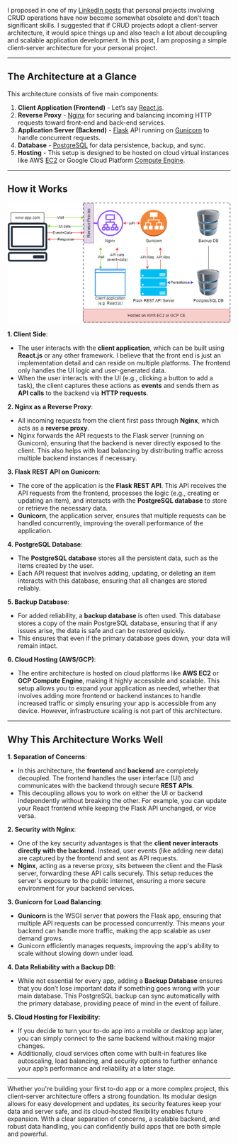 <!--
.. title: A Simple and Scalable Architecture for Your Next To-Do App
.. slug: a-simple-and-scalable-architecture-for-your-next-to-do-app
.. date: 2024-09-29 13:02:12 UTC+05:30
.. tags: webdev
.. category: programming
.. link:
.. description:
.. type: text
-->

I proposed in one of my [LinkedIn posts](https://www.linkedin.com/posts/amritpandey23_if-youre-planning-your-next-personal-crud-activity-7245635838242365440-UMHU?utm_source=share&utm_medium=member_desktop) that personal projects involving CRUD operations have now become somewhat obsolete and don’t teach significant skills. I suggested that if CRUD projects adopt a client-server architecture, it would spice things up and also teach a lot about decoupling and scalable application development. In this post, I am proposing a simple client-server architecture for your personal project.

---

## The Architecture at a Glance

This architecture consists of five main components:

1. **Client Application (Frontend)** - Let’s say [React.js](https://react.dev/).
2. **Reverse Proxy** - [Nginx](https://nginx.org/en/) for securing and balancing incoming HTTP requests toward front-end and back-end services.
3. **Application Server (Backend)** - [Flask](https://flask.palletsprojects.com/en/3.0.x/) API running on [Gunicorn](https://gunicorn.org/) to handle concurrent requests.
4. **Database** - [PostgreSQL](https://www.postgresql.org/) for data persistence, backup, and sync.
5. **Hosting** - This setup is designed to be hosted on cloud virtual instances like AWS [EC2](https://aws.amazon.com/ec2/) or Google Cloud Platform [Compute Engine](https://cloud.google.com/products/compute).

---

## How it Works

![](/images/simple-scalable-arch-next-todo-app.png)

**1. Client Side**:

- The user interacts with the **client application**, which can be built using **React.js** or any other framework. I believe that the front end is just an implementation detail and can reside on multiple platforms. The frontend only handles the UI logic and user-generated data.
- When the user interacts with the UI (e.g., clicking a button to add a task), the client captures these actions as **events** and sends them as **API calls** to the backend via **HTTP requests**.

**2. Nginx as a Reverse Proxy**:

- All incoming requests from the client first pass through **Nginx**, which acts as a **reverse proxy**.
- Nginx forwards the API requests to the Flask server (running on Gunicorn), ensuring that the backend is never directly exposed to the client. This also helps with load balancing by distributing traffic across multiple backend instances if necessary.

**3. Flask REST API on Gunicorn**:

- The core of the application is the **Flask REST API**. This API receives the API requests from the frontend, processes the logic (e.g., creating or updating an item), and interacts with the **PostgreSQL database** to store or retrieve the necessary data.
- **Gunicorn**, the application server, ensures that multiple requests can be handled concurrently, improving the overall performance of the application.

**4. PostgreSQL Database**:

- The **PostgreSQL database** stores all the persistent data, such as the items created by the user.
- Each API request that involves adding, updating, or deleting an item interacts with this database, ensuring that all changes are stored reliably.

**5. Backup Database**:

- For added reliability, a **backup database** is often used. This database stores a copy of the main PostgreSQL database, ensuring that if any issues arise, the data is safe and can be restored quickly.
- This ensures that even if the primary database goes down, your data will remain intact.

**6. Cloud Hosting (AWS/GCP)**:

- The entire architecture is hosted on cloud platforms like **AWS EC2** or **GCP Compute Engine**, making it highly accessible and scalable. This setup allows you to expand your application as needed, whether that involves adding more frontend or backend instances to handle increased traffic or simply ensuring your app is accessible from any device. However, infrastructure scaling is not part of this architecture.

---

## Why This Architecture Works Well

**1. Separation of Concerns**:

- In this architecture, the **frontend** and **backend** are completely decoupled. The frontend handles the user interface (UI) and communicates with the backend through secure **REST APIs**.
- This decoupling allows you to work on either the UI or backend independently without breaking the other. For example, you can update your React frontend while keeping the Flask API unchanged, or vice versa.

**2. Security with Nginx**:

- One of the key security advantages is that the **client never interacts directly with the backend**. Instead, user events (like adding new data) are captured by the frontend and sent as API requests.
- **Nginx**, acting as a reverse proxy, sits between the client and the Flask server, forwarding these API calls securely. This setup reduces the server's exposure to the public internet, ensuring a more secure environment for your backend services.

**3. Gunicorn for Load Balancing**:

- **Gunicorn** is the WSGI server that powers the Flask app, ensuring that multiple API requests can be processed concurrently. This means your backend can handle more traffic, making the app scalable as user demand grows.
- Gunicorn efficiently manages requests, improving the app's ability to scale without slowing down under load.

**4. Data Reliability with a Backup DB**:

- While not essential for every app, adding a **Backup Database** ensures that you don’t lose important data if something goes wrong with your main database. This PostgreSQL backup can sync automatically with the primary database, providing peace of mind in the event of failure.

**5. Cloud Hosting for Flexibility**:

- If you decide to turn your to-do app into a mobile or desktop app later, you can simply connect to the same backend without making major changes.
- Additionally, cloud services often come with built-in features like autoscaling, load balancing, and security options to further enhance your app’s performance and reliability at a later stage.

---

Whether you're building your first to-do app or a more complex project, this client-server architecture offers a strong foundation. Its modular design allows for easy development and updates, its security features keep your data and server safe, and its cloud-hosted flexibility enables future expansion. With a clear separation of concerns, a scalable backend, and robust data handling, you can confidently build apps that are both simple and powerful.
